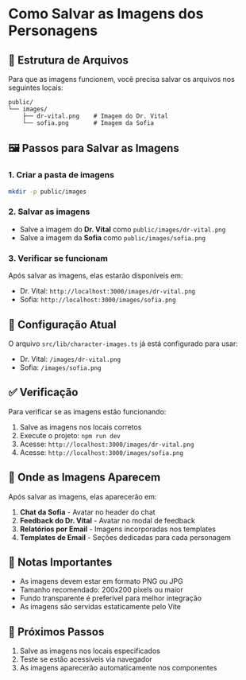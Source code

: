 # Como Salvar as Imagens dos Personagens

## 📁 Estrutura de Arquivos

Para que as imagens funcionem, você precisa salvar os arquivos nos seguintes locais:

```
public/
└── images/
    ├── dr-vital.png    # Imagem do Dr. Vital
    └── sofia.png       # Imagem da Sofia
```

## 🖼️ Passos para Salvar as Imagens

### 1. Criar a pasta de imagens
```bash
mkdir -p public/images
```

### 2. Salvar as imagens
- Salve a imagem do **Dr. Vital** como `public/images/dr-vital.png`
- Salve a imagem da **Sofia** como `public/images/sofia.png`

### 3. Verificar se funcionam
Após salvar as imagens, elas estarão disponíveis em:
- Dr. Vital: `http://localhost:3000/images/dr-vital.png`
- Sofia: `http://localhost:3000/images/sofia.png`

## 🔧 Configuração Atual

O arquivo `src/lib/character-images.ts` já está configurado para usar:
- Dr. Vital: `/images/dr-vital.png`
- Sofia: `/images/sofia.png`

## ✅ Verificação

Para verificar se as imagens estão funcionando:

1. Salve as imagens nos locais corretos
2. Execute o projeto: `npm run dev`
3. Acesse: `http://localhost:3000/images/dr-vital.png`
4. Acesse: `http://localhost:3000/images/sofia.png`

## 🎯 Onde as Imagens Aparecem

Após salvar as imagens, elas aparecerão em:

1. **Chat da Sofia** - Avatar no header do chat
2. **Feedback do Dr. Vital** - Avatar no modal de feedback
3. **Relatórios por Email** - Imagens incorporadas nos templates
4. **Templates de Email** - Seções dedicadas para cada personagem

## 📝 Notas Importantes

- As imagens devem estar em formato PNG ou JPG
- Tamanho recomendado: 200x200 pixels ou maior
- Fundo transparente é preferível para melhor integração
- As imagens são servidas estaticamente pelo Vite

## 🚀 Próximos Passos

1. Salve as imagens nos locais especificados
2. Teste se estão acessíveis via navegador
3. As imagens aparecerão automaticamente nos componentes 